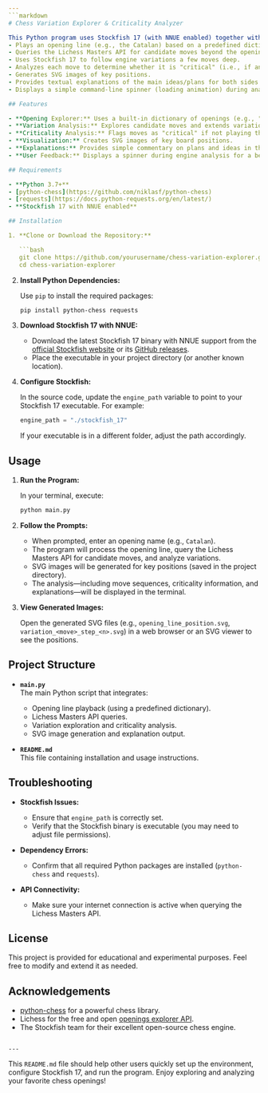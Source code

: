 ```yaml
---
```markdown
# Chess Variation Explorer & Criticality Analyzer

This Python program uses Stockfish 17 (with NNUE enabled) together with the Lichess Masters openings database to help you explore chess openings. It:
- Plays an opening line (e.g., the Catalan) based on a predefined dictionary.
- Queries the Lichess Masters API for candidate moves beyond the opening line.
- Uses Stockfish 17 to follow engine variations a few moves deep.
- Analyzes each move to determine whether it is "critical" (i.e., if an alternative move would drop the evaluation by a specified threshold).
- Generates SVG images of key positions.
- Provides textual explanations of the main ideas/plans for both sides.
- Displays a simple command-line spinner (loading animation) during analysis.

## Features

- **Opening Explorer:** Uses a built-in dictionary of openings (e.g., "Catalan") to start analysis.
- **Variation Analysis:** Explores candidate moves and extends variations up to a defined depth.
- **Criticality Analysis:** Flags moves as "critical" if not playing them would result in a significant evaluation drop.
- **Visualization:** Creates SVG images of key board positions.
- **Explanations:** Provides simple commentary on plans and ideas in the final position.
- **User Feedback:** Displays a spinner during engine analysis for a better command-line experience.

## Requirements

- **Python 3.7+**
- [python-chess](https://github.com/niklasf/python-chess)
- [requests](https://docs.python-requests.org/en/latest/)
- **Stockfish 17 with NNUE enabled**

## Installation

1. **Clone or Download the Repository:**

   ```bash
   git clone https://github.com/yourusername/chess-variation-explorer.git
   cd chess-variation-explorer
   ```

2. **Install Python Dependencies:**

   Use `pip` to install the required packages:

   ```bash
   pip install python-chess requests
   ```

3. **Download Stockfish 17 with NNUE:**

   - Download the latest Stockfish 17 binary with NNUE support from the [official Stockfish website](https://stockfishchess.org/) or its [GitHub releases](https://github.com/official-stockfish/Stockfish/releases).
   - Place the executable in your project directory (or another known location).

4. **Configure Stockfish:**

   In the source code, update the `engine_path` variable to point to your Stockfish 17 executable. For example:

   ```python
   engine_path = "./stockfish_17"
   ```

   If your executable is in a different folder, adjust the path accordingly.

## Usage

1. **Run the Program:**

   In your terminal, execute:

   ```bash
   python main.py
   ```

2. **Follow the Prompts:**

   - When prompted, enter an opening name (e.g., `Catalan`).
   - The program will process the opening line, query the Lichess Masters API for candidate moves, and analyze variations.
   - SVG images will be generated for key positions (saved in the project directory).
   - The analysis—including move sequences, criticality information, and explanations—will be displayed in the terminal.

3. **View Generated Images:**

   Open the generated SVG files (e.g., `opening_line_position.svg`, `variation_<move>_step_<n>.svg`) in a web browser or an SVG viewer to see the positions.

## Project Structure

- **`main.py`**  
  The main Python script that integrates:
  - Opening line playback (using a predefined dictionary).
  - Lichess Masters API queries.
  - Variation exploration and criticality analysis.
  - SVG image generation and explanation output.
  
- **`README.md`**  
  This file containing installation and usage instructions.

## Troubleshooting

- **Stockfish Issues:**
  - Ensure that `engine_path` is correctly set.
  - Verify that the Stockfish binary is executable (you may need to adjust file permissions).

- **Dependency Errors:**
  - Confirm that all required Python packages are installed (`python-chess` and `requests`).
  
- **API Connectivity:**
  - Make sure your internet connection is active when querying the Lichess Masters API.

## License

This project is provided for educational and experimental purposes. Feel free to modify and extend it as needed.

## Acknowledgements

- [python-chess](https://github.com/niklasf/python-chess) for a powerful chess library.
- Lichess for the free and open [openings explorer API](https://explorer.lichess.ovh/).
- The Stockfish team for their excellent open-source chess engine.
```

---
```


This `README.md` file should help other users quickly set up the environment, configure Stockfish 17, and run the program. Enjoy exploring and analyzing your favorite chess openings!
